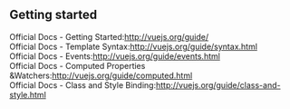 ## Getting started

Official Docs - Getting Started:http://vuejs.org/guide/ <br>
Official Docs - Template Syntax:http://vuejs.org/guide/syntax.html <br>
Official Docs - Events:http://vuejs.org/guide/events.html <br>
Official Docs - Computed Properties &Watchers:http://vuejs.org/guide/computed.html <br>
Official Docs - Class and Style Binding:http://vuejs.org/guide/class-and-style.html